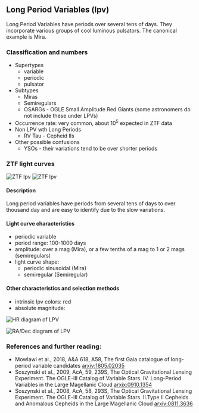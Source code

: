 ## Long Period Variables (lpv)
Long Period Variables have periods over several tens of days.
They incorporate various groups of cool luminous pulsators.
The canonical example is Mira.

### Classification and numbers
- Supertypes
  - variable
  - periodic
  - pulsator
- Subtypes
  - Miras
  - Semiregulars
  - OSARGs - OGLE Small Amplitude Red Giants (some astronomers do not include these under LPVs)
- Occurrence rate: very common, about 10<sup>5</sup> expected in ZTF data
- Non LPV wth Long Periods
  - RV Tau - Cepheid IIs
- Other possible confusions
  - YSOs - their variations tend to be over shorter periods

### ZTF light curves
![ZTF lpv](data/mira.png)
![ZTF lpv](data/srv.png)

#### Description
Long period variables have periods from several tens of days to over thousand day and are
easy to identify due to the slow variations.

#### Light curve characteristics
- periodic variable
- period range: 100-1000 days
- amplitude: over a mag (Mira), or a few tenths of a mag to 1 or 2 mags (semiregulars)
- light curve shape:
    - periodic sinusoidal (Mira)
    - semiregular (Semiregular)

#### Other characteristics and selection methods
- intrinsic lpv colors: red
- absolute magnitude:

![HR diagram of LPV](data/hr__lpv.png)

![RA/Dec diagram of LPV](data/radec__lpv.png)

### References and further reading:
- Mowlawi et al., 2018, A&A 618, A58, The first Gaia catalogue of long-period variable candidates [arxiv:1805.02035](https://arxiv.org/pdf/1805.02035.pdf)
- Soszynski et al., 2009, AcA, 59, 239S, The Optical Gravitational Lensing Experiment. The OGLE-III Catalog of Variable Stars. IV. Long-Period Variables in the Large Magellanic Cloud [arxix:0910.1354](https://arxiv.org/pdf/0910.1354.pdf)
- Soszynski et al., 2008, AcA, 58, 293S, The Optical Gravitational Lensing Experiment. The OGLE-III Catalog of Variable Stars. II.Type II Cepheids and Anomalous Cepheids in the Large Magellanic Cloud [arxiv:0811.3636](https://arxiv.org/pdf/0811.3636.pdf)

